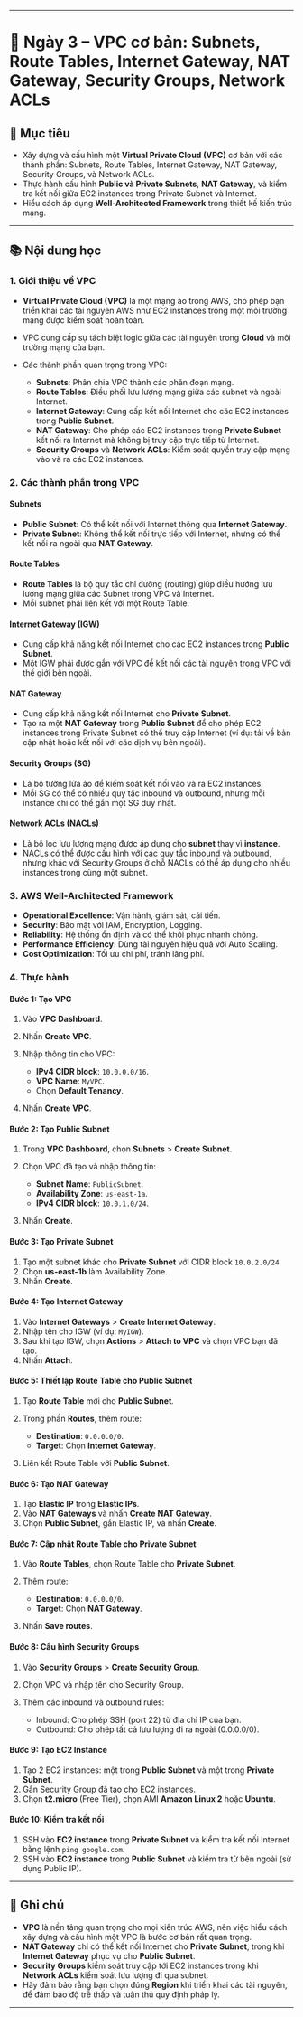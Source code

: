 
---

# 📘 Ngày 3 – VPC cơ bản: Subnets, Route Tables, Internet Gateway, NAT Gateway, Security Groups, Network ACLs

## 🎯 Mục tiêu

* Xây dựng và cấu hình một **Virtual Private Cloud (VPC)** cơ bản với các thành phần: Subnets, Route Tables, Internet Gateway, NAT Gateway, Security Groups, và Network ACLs.
* Thực hành cấu hình **Public và Private Subnets**, **NAT Gateway**, và kiểm tra kết nối giữa EC2 instances trong Private Subnet và Internet.
* Hiểu cách áp dụng **Well-Architected Framework** trong thiết kế kiến trúc mạng.

---

## 📚 Nội dung học

### 1. Giới thiệu về VPC

* **Virtual Private Cloud (VPC)** là một mạng ảo trong AWS, cho phép bạn triển khai các tài nguyên AWS như EC2 instances trong một môi trường mạng được kiểm soát hoàn toàn.
* VPC cung cấp sự tách biệt logic giữa các tài nguyên trong **Cloud** và môi trường mạng của bạn.
* Các thành phần quan trọng trong VPC:

  * **Subnets**: Phân chia VPC thành các phân đoạn mạng.
  * **Route Tables**: Điều phối lưu lượng mạng giữa các subnet và ngoài Internet.
  * **Internet Gateway**: Cung cấp kết nối Internet cho các EC2 instances trong **Public Subnet**.
  * **NAT Gateway**: Cho phép các EC2 instances trong **Private Subnet** kết nối ra Internet mà không bị truy cập trực tiếp từ Internet.
  * **Security Groups** và **Network ACLs**: Kiểm soát quyền truy cập mạng vào và ra các EC2 instances.

### 2. Các thành phần trong VPC

#### **Subnets**

* **Public Subnet**: Có thể kết nối với Internet thông qua **Internet Gateway**.
* **Private Subnet**: Không thể kết nối trực tiếp với Internet, nhưng có thể kết nối ra ngoài qua **NAT Gateway**.

#### **Route Tables**

* **Route Tables** là bộ quy tắc chỉ đường (routing) giúp điều hướng lưu lượng mạng giữa các Subnet trong VPC và Internet.
* Mỗi subnet phải liên kết với một Route Table.

#### **Internet Gateway (IGW)**

* Cung cấp khả năng kết nối Internet cho các EC2 instances trong **Public Subnet**.
* Một IGW phải được gắn với VPC để kết nối các tài nguyên trong VPC với thế giới bên ngoài.

#### **NAT Gateway**

* Cung cấp khả năng kết nối Internet cho **Private Subnet**.
* Tạo ra một **NAT Gateway** trong **Public Subnet** để cho phép EC2 instances trong Private Subnet có thể truy cập Internet (ví dụ: tải về bản cập nhật hoặc kết nối với các dịch vụ bên ngoài).

#### **Security Groups (SG)**

* Là bộ tường lửa ảo để kiểm soát kết nối vào và ra EC2 instances.
* Mỗi SG có thể có nhiều quy tắc inbound và outbound, nhưng mỗi instance chỉ có thể gắn một SG duy nhất.

#### **Network ACLs (NACLs)**

* Là bộ lọc lưu lượng mạng được áp dụng cho **subnet** thay vì **instance**.
* NACLs có thể được cấu hình với các quy tắc inbound và outbound, nhưng khác với Security Groups ở chỗ NACLs có thể áp dụng cho nhiều instances trong cùng một subnet.

### 3. AWS Well-Architected Framework

* **Operational Excellence**: Vận hành, giám sát, cải tiến.
* **Security**: Bảo mật với IAM, Encryption, Logging.
* **Reliability**: Hệ thống ổn định và có thể khôi phục nhanh chóng.
* **Performance Efficiency**: Dùng tài nguyên hiệu quả với Auto Scaling.
* **Cost Optimization**: Tối ưu chi phí, tránh lãng phí.

### 4. Thực hành

#### **Bước 1: Tạo VPC**

1. Vào **VPC Dashboard**.
2. Nhấn **Create VPC**.
3. Nhập thông tin cho VPC:

   * **IPv4 CIDR block**: `10.0.0.0/16`.
   * **VPC Name**: `MyVPC`.
   * Chọn **Default Tenancy**.
4. Nhấn **Create VPC**.

#### **Bước 2: Tạo Public Subnet**

1. Trong **VPC Dashboard**, chọn **Subnets** > **Create Subnet**.
2. Chọn VPC đã tạo và nhập thông tin:

   * **Subnet Name**: `PublicSubnet`.
   * **Availability Zone**: `us-east-1a`.
   * **IPv4 CIDR block**: `10.0.1.0/24`.
3. Nhấn **Create**.

#### **Bước 3: Tạo Private Subnet**

1. Tạo một subnet khác cho **Private Subnet** với CIDR block `10.0.2.0/24`.
2. Chọn **us-east-1b** làm Availability Zone.
3. Nhấn **Create**.

#### **Bước 4: Tạo Internet Gateway**

1. Vào **Internet Gateways** > **Create Internet Gateway**.
2. Nhập tên cho IGW (ví dụ: `MyIGW`).
3. Sau khi tạo IGW, chọn **Actions** > **Attach to VPC** và chọn VPC bạn đã tạo.
4. Nhấn **Attach**.

#### **Bước 5: Thiết lập Route Table cho Public Subnet**

1. Tạo **Route Table** mới cho **Public Subnet**.
2. Trong phần **Routes**, thêm route:

   * **Destination**: `0.0.0.0/0`.
   * **Target**: Chọn **Internet Gateway**.
3. Liên kết Route Table với **Public Subnet**.

#### **Bước 6: Tạo NAT Gateway**

1. Tạo **Elastic IP** trong **Elastic IPs**.
2. Vào **NAT Gateways** và nhấn **Create NAT Gateway**.
3. Chọn **Public Subnet**, gắn Elastic IP, và nhấn **Create**.

#### **Bước 7: Cập nhật Route Table cho Private Subnet**

1. Vào **Route Tables**, chọn Route Table cho **Private Subnet**.
2. Thêm route:

   * **Destination**: `0.0.0.0/0`.
   * **Target**: Chọn **NAT Gateway**.
3. Nhấn **Save routes**.

#### **Bước 8: Cấu hình Security Groups**

1. Vào **Security Groups** > **Create Security Group**.
2. Chọn VPC và nhập tên cho Security Group.
3. Thêm các inbound và outbound rules:

   * Inbound: Cho phép SSH (port 22) từ địa chỉ IP của bạn.
   * Outbound: Cho phép tất cả lưu lượng đi ra ngoài (0.0.0.0/0).

#### **Bước 9: Tạo EC2 Instance**

1. Tạo 2 EC2 instances: một trong **Public Subnet** và một trong **Private Subnet**.
2. Gắn Security Group đã tạo cho EC2 instances.
3. Chọn **t2.micro** (Free Tier), chọn AMI **Amazon Linux 2** hoặc **Ubuntu**.

#### **Bước 10: Kiểm tra kết nối**

1. SSH vào **EC2 instance** trong **Private Subnet** và kiểm tra kết nối Internet bằng lệnh `ping google.com`.
2. SSH vào **EC2 instance** trong **Public Subnet** và kiểm tra từ bên ngoài (sử dụng Public IP).

---

## 📝 Ghi chú

* **VPC** là nền tảng quan trọng cho mọi kiến trúc AWS, nên việc hiểu cách xây dựng và cấu hình một VPC là bước cơ bản rất quan trọng.
* **NAT Gateway** chỉ có thể kết nối Internet cho **Private Subnet**, trong khi **Internet Gateway** phục vụ cho **Public Subnet**.
* **Security Groups** kiểm soát truy cập tới EC2 instances trong khi **Network ACLs** kiểm soát lưu lượng đi qua subnet.
* Hãy đảm bảo rằng bạn chọn đúng **Region** khi triển khai các tài nguyên, để đảm bảo độ trễ thấp và tuân thủ quy định pháp lý.

---

